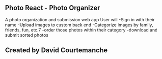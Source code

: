 
## Photo React - Photo Organizer

A photo organization and submission web app
User will
    -Sign in with their name
    -Upload images to custom back end
    -Categorize images by family, friends, fun, etc.7
    -order those photos within their category
    -download and submit sorted photos

## Created by David Courtemanche
